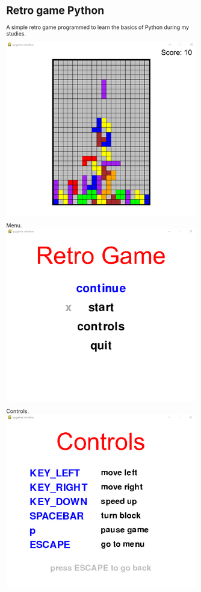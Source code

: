 # Retro game Python
A simple retro game programmed to learn the basics of Python during my studies.

![game screenshot](media/game_screenshot.png)

Menu.  
![game screenshot](media/menu_screenshot.png)

Controls.  
![game screenshot](media/controls_screenshot.png)
